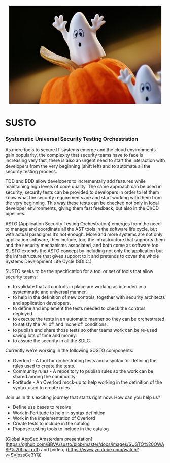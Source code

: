 <p align="center">
  <img src="docs/images/susto-792065.jpg" width="480" height="309" />
</p>

# SUSTO

### Systematic Universal Security Testing Orchestration

As more tools to secure IT systems emerge and the cloud environments gain
popularity, the complexity that security teams have to face is increasing very
fast, there is also an urgent need to start the interaction with developers
from the very beginning (shift left) and to automate all the security testing
process.

TDD and BDD allow developers to incrementally add features while maintaining
high levels of code quality. The same approach can be used in security;
security tests can be provided to developers in order to let them know what the
security requirements are and start working with them from the very beginning.
This way these tests can be checked not only in local developer environments,
giving them fast feedback, but also in the CI/CD pipelines.

ASTO (Application Security Testing Orchestration) emerges from the need to
manage and coordinate all the AST tools in the software life cycle, but with
actual paradigms it’s not enough. More and more systems are not only application
software, they include, too, the infrastructure that supports them and the
security mechanisms associated, and both come as software too. SUSTO extends the
ASTO concept by including not only the application but the infrastructure that
gives support to it and pretends to cover the whole Systems Development Life
Cycle (SDLC.)

SUSTO seeks to be the specification for a tool or set of tools that allow security teams:

- to validate that all controls in place are working as intended in a
  systemmatic and universal manner.
- to help in the definition of new controls, together with security architects
  and application developers.
- to define and implement the tests needed to check the controls deployed.
- to execute the tests in an automatic manner so they can be orchestrated to
  satisfy the 'All of' and 'none of' conditions.
- to publish and share those tests so other teams work can be re-used saving
  lots of time and money.
- to assure the security in all the SDLC.

Currently we’re working in the following SUSTO components:

- Overlord - A tool for orchestrating tests and a syntax for defining the rules used to create the tests.
- Community rules - A repository to publish rules so the work can be shared among the community
- Fortitude - An Overlord mock-up to help working in the definition of the syntax used to create rules

Join us in this exciting journey that starts right now. How can you help us?

- Define use cases to resolve
- Work in Fortitude to help in syntax definition
- Work in the implementation of Overlord
- Create tests to include in the catalog
- Propose testing tools to include in the catalog


[Global AppSec Amsterdam presentation] (https://github.com/BBVA/susto/blob/master/docs/images/SUSTO%20OWASP%20final.pdf) and [video] (https://www.youtube.com/watch?v=SVjbzsCe3YQ)
